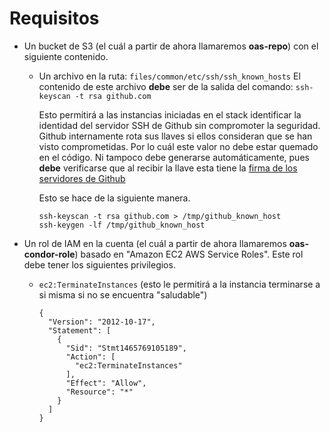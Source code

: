 Requisitos
==========

- Un bucket de S3 (el cuál a partir de ahora llamaremos **oas-repo**) con el siguiente contenido.

  - Un archivo en la ruta: `files/common/etc/ssh/ssh_known_hosts`
    El contenido de este archivo **debe** ser de la salida del comando: `ssh-keyscan -t rsa github.com`

    Esto permitirá a las instancias iniciadas en el stack identificar la identidad del servidor SSH de Github sin compromoter la seguridad. Github internamente rota sus llaves si ellos consideran que se han visto comprometidas. Por lo cuál este valor no debe estar quemado en el código. Ni tampoco debe generarse automáticamente, pues **debe** verificarse que al recibir la llave esta tiene la [firma de los servidores de Github](https://help.github.com/articles/what-are-github-s-ssh-key-fingerprints/)

    Esto se hace de la siguiente manera.

    ```
    ssh-keyscan -t rsa github.com > /tmp/github_known_host
    ssh-keygen -lf /tmp/github_known_host
    ```
- Un rol de IAM en la cuenta (el cuál a partir de ahora llamaremos **oas-condor-role**) basado en "Amazon EC2 AWS Service Roles". Este rol debe tener los siguientes privilegios.

  - `ec2:TerminateInstances` (esto le permitirá a la instancia terminarse a si misma si no se encuentra "saludable")

     ```
     {
       "Version": "2012-10-17",
       "Statement": [
         {
           "Sid": "Stmt1465769105189",
           "Action": [
             "ec2:TerminateInstances"
           ],
           "Effect": "Allow",
           "Resource": "*"
         }
       ]
     }
     ```
